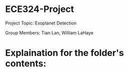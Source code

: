 # ECE324-Project

Project Topic: Exoplanet Detection

Group Members: Tian Lan, William LaHaye

# Explaination for the folder's contents:
